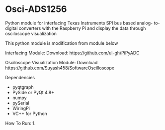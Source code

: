 # Osci-ADS1256
Python module for interfacing Texas Instruments SPI bus based analog-
to-digital converters with the Raspberry Pi and display the data through osciloscope visualization

This python module is modification from module below

Interfacing Module:
Download: https://github.com/ul-gh/PiPyADC

Osciloscope Visualization Module:
Download https://github.com/Suyash458/SoftwareOscilloscope

Dependencies
+ pyqtgraph
+ PySide or PyQt 4.8+
+ numpy
+ pySerial
+ WiringPi
+ VC++ for Python

How To Run:
1. 

